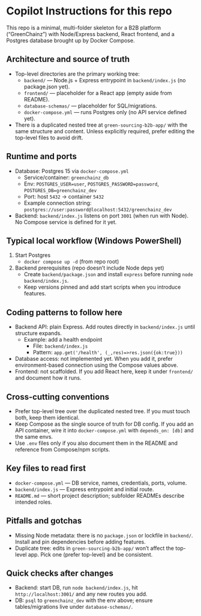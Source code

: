 # Copilot Instructions for this repo

This repo is a minimal, multi-folder skeleton for a B2B platform (“GreenChainz”) with Node/Express backend, React frontend, and a Postgres database brought up by Docker Compose.

## Architecture and source of truth

- Top-level directories are the primary working tree:
  - `backend/` — Node.js + Express entrypoint in `backend/index.js` (no package.json yet).
  - `frontend/` — placeholder for a React app (empty aside from README).
  - `database-schemas/` — placeholder for SQL/migrations.
  - `docker-compose.yml` — runs Postgres only (no API service defined yet).
- There is a duplicated nested tree at `green-sourcing-b2b-app/` with the same structure and content. Unless explicitly required, prefer editing the top-level files to avoid drift.

## Runtime and ports

- Database: Postgres 15 via `docker-compose.yml`
  - Service/container: `greenchainz_db`
  - Env: `POSTGRES_USER=user`, `POSTGRES_PASSWORD=password`, `POSTGRES_DB=greenchainz_dev`
  - Port: host `5432` -> container `5432`
  - Example connection string: `postgres://user:password@localhost:5432/greenchainz_dev`
- Backend: `backend/index.js` listens on port `3001` (when run with Node). No Compose service is defined for it yet.

## Typical local workflow (Windows PowerShell)

1. Start Postgres
   - `docker compose up -d` (from repo root)
2. Backend prerequisites (repo doesn’t include Node deps yet)
   - Create `backend/package.json` and install `express` before running `node backend/index.js`.
   - Keep versions pinned and add start scripts when you introduce features.

## Coding patterns to follow here

- Backend API: plain Express. Add routes directly in `backend/index.js` until structure expands.
  - Example: add a health endpoint
    - File: `backend/index.js`
    - Pattern: `app.get('/health', (_,res)=>res.json({ok:true}))`
- Database access: not implemented yet. When you add it, prefer environment-based connection using the Compose values above.
- Frontend: not scaffolded. If you add React here, keep it under `frontend/` and document how it runs.

## Cross-cutting conventions

- Prefer top-level tree over the duplicated nested tree. If you must touch both, keep them identical.
- Keep Compose as the single source of truth for DB config. If you add an API container, wire it into `docker-compose.yml` with `depends_on: [db]` and the same envs.
- Use `.env` files only if you also document them in the README and reference from Compose/npm scripts.

## Key files to read first

- `docker-compose.yml` — DB service, names, credentials, ports, volume.
- `backend/index.js` — Express entrypoint and initial route.
- `README.md` — short project description; subfolder READMEs describe intended roles.

## Pitfalls and gotchas

- Missing Node metadata: there is no `package.json` or lockfile in `backend/`. Install and pin dependencies before adding features.
- Duplicate tree: edits in `green-sourcing-b2b-app/` won’t affect the top-level app. Pick one (prefer top-level) and be consistent.

## Quick checks after changes

- Backend: start DB, run `node backend/index.js`, hit `http://localhost:3001/` and any new routes you add.
- DB: `psql` to `greenchainz_dev` with the env above; ensure tables/migrations live under `database-schemas/`.

